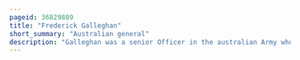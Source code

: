 ```yaml
---
pageid: 36829809
title: "Frederick Galleghan"
short_summary: "Australian general"
description: "Galleghan was a senior Officer in the australian Army who served in World War one and the second World War."
---
```

